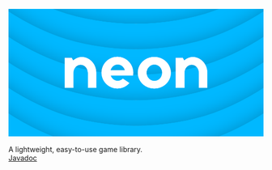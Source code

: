 ![neon](https://raw.githubusercontent.com/flamesdev/neon-docs/master/imgs/neon%20logo.png)


A lightweight, easy-to-use game library.\
[Javadoc](https://flamesdev.github.io/neon-docs/)
